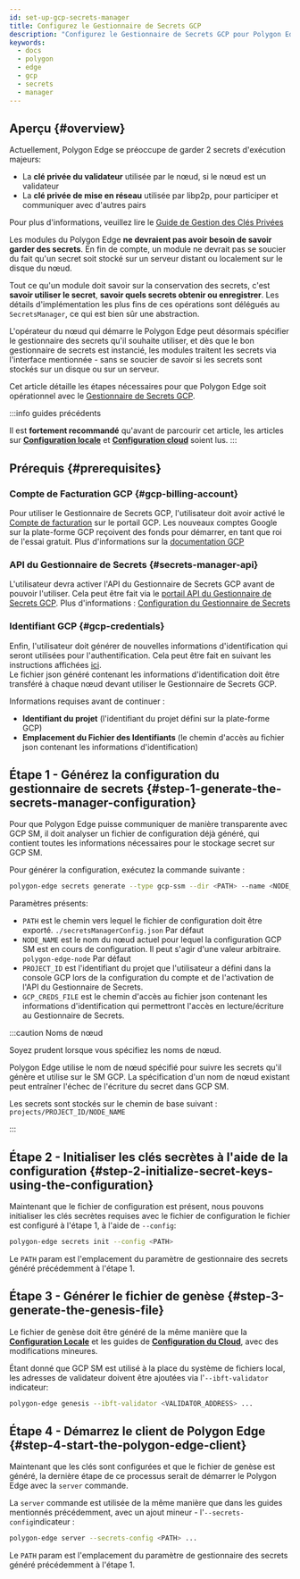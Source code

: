 ```yaml
---
id: set-up-gcp-secrets-manager
title: Configurez le Gestionnaire de Secrets GCP
description: "Configurez le Gestionnaire de Secrets GCP pour Polygon Edge."
keywords:
  - docs
  - polygon
  - edge
  - gcp
  - secrets
  - manager
---
```


## Aperçu {#overview}

Actuellement, Polygon Edge se préoccupe de garder 2 secrets d'exécution majeurs:
* La **clé privée du validateur** utilisée par le nœud, si le nœud est un validateur
* La **clé privée de mise en réseau** utilisée par libp2p, pour participer et communiquer avec d'autres pairs

Pour plus d'informations, veuillez lire le [Guide de Gestion des Clés Privées](/docs/edge/configuration/manage-private-keys)

Les modules du Polygon Edge **ne devraient pas avoir besoin de savoir garder des secrets**. En fin de compte, un module ne devrait pas se soucier du fait qu'un secret soit stocké sur un serveur distant ou localement sur le disque du nœud.

Tout ce qu'un module doit savoir sur la conservation des secrets, c'est **savoir utiliser le secret**, **savoir quels secrets obtenir
ou enregistrer**. Les détails d'implémentation les plus fins de ces opérations sont délégués au `SecretsManager`, ce qui est bien sûr une abstraction.

L'opérateur du nœud qui démarre le Polygon Edge peut désormais spécifier le gestionnaire des secrets qu'il souhaite utiliser, et dès que le bon gestionnaire de secrets est instancié, les modules traitent les secrets via l'interface mentionnée - sans se soucier de savoir si les secrets sont stockés sur un disque ou sur un serveur.

Cet article détaille les étapes nécessaires pour que Polygon Edge soit opérationnel avec le [Gestionnaire de Secrets GCP](https://cloud.google.com/secret-manager).

:::info guides précédents

Il est **fortement recommandé** qu'avant de parcourir cet article, les articles sur [**Configuration locale**](/docs/edge/get-started/set-up-ibft-locally)
et [**Configuration cloud**](/docs/edge/get-started/set-up-ibft-on-the-cloud) soient lus.
:::


## Prérequis {#prerequisites}
### Compte de Facturation GCP {#gcp-billing-account}
Pour utiliser le Gestionnaire de Secrets GCP, l'utilisateur doit avoir activé le [Compte de facturation](https://console.cloud.google.com/) sur le portail GCP.
Les nouveaux comptes Google sur la plate-forme GCP reçoivent des fonds pour démarrer, en tant que roi de l'essai gratuit.
Plus d'informations sur la [documentation GCP](https://cloud.google.com/free)

### API du Gestionnaire de Secrets {#secrets-manager-api}
L'utilisateur devra activer l'API du Gestionnaire de Secrets GCP avant de pouvoir l'utiliser.
Cela peut être fait via le [portail API du Gestionnaire de Secrets GCP](https://console.cloud.google.com/apis/library/secretmanager.googleapis.com).
Plus d'informations : [Configuration du Gestionnaire de Secrets](https://cloud.google.com/secret-manager/docs/configuring-secret-manager)

### Identifiant GCP {#gcp-credentials}
Enfin, l'utilisateur doit générer de nouvelles informations d'identification qui seront utilisées pour l'authentification.
Cela peut être fait en suivant les instructions affichées [ici](https://cloud.google.com/secret-manager/docs/reference/libraries).   
Le fichier json généré contenant les informations d'identification doit être transféré à chaque nœud devant utiliser le Gestionnaire de Secrets GCP.

Informations requises avant de continuer :
* **Identifiant du projet** (l'identifiant du projet défini sur la plate-forme GCP)
* **Emplacement du Fichier des Identifiants** (le chemin d'accès au fichier json contenant les informations d'identification)

## Étape 1 - Générez la configuration du gestionnaire de secrets {#step-1-generate-the-secrets-manager-configuration}

Pour que Polygon Edge puisse communiquer de manière transparente avec GCP SM, il doit analyser un
fichier de configuration déjà généré, qui contient toutes les informations nécessaires pour le stockage secret sur GCP SM.

Pour générer la configuration, exécutez la commande suivante :

```bash
polygon-edge secrets generate --type gcp-ssm --dir <PATH> --name <NODE_NAME> --extra project-id=<PROJECT_ID>,gcp-ssm-cred=<GCP_CREDS_FILE>
```

Paramètres présents:
* `PATH` est le chemin vers lequel le fichier de configuration doit être exporté. `./secretsManagerConfig.json` Par défaut
* `NODE_NAME` est le nom du nœud actuel pour lequel la configuration GCP SM est en cours de configuration. Il peut s'agir d'une valeur arbitraire. `polygon-edge-node` Par défaut
* `PROJECT_ID` est l'identifiant du projet que l'utilisateur a défini dans la console GCP lors de la configuration du compte et de l'activation de l'API du Gestionnaire de Secrets.
* `GCP_CREDS_FILE` est le chemin d'accès au fichier json contenant les informations d'identification qui permettront l'accès en lecture/écriture au Gestionnaire de Secrets.

:::caution Noms de nœud

Soyez prudent lorsque vous spécifiez les noms de nœud.

Polygon Edge utilise le nom de nœud spécifié pour suivre les secrets qu'il génère et utilise sur le SM GCP.
La spécification d'un nom de nœud existant peut entraîner l'échec de l'écriture du secret dans GCP SM.

Les secrets sont stockés sur le chemin de base suivant : `projects/PROJECT_ID/NODE_NAME`

:::

## Étape 2 - Initialiser les clés secrètes à l'aide de la configuration {#step-2-initialize-secret-keys-using-the-configuration}

Maintenant que le fichier de configuration est présent, nous pouvons initialiser les clés secrètes requises avec le fichier de configuration le fichier est configuré à l'étape 1, à l'aide de `--config`:

```bash
polygon-edge secrets init --config <PATH>
```

Le `PATH` param est l'emplacement du paramètre de gestionnaire des secrets généré précédemment à l'étape 1.

## Étape 3 - Générer le fichier de genèse {#step-3-generate-the-genesis-file}

Le fichier de genèse doit être généré de la même manière que la [**Configuration Locale**](/docs/edge/get-started/set-up-ibft-locally) et les guides de [**Configuration du Cloud**](/docs/edge/get-started/set-up-ibft-on-the-cloud), avec des modifications mineures.

Étant donné que GCP SM est utilisé à la place du système de fichiers local, les adresses de validateur doivent être ajoutées via l'`--ibft-validator` indicateur:
```bash
polygon-edge genesis --ibft-validator <VALIDATOR_ADDRESS> ...
```

## Étape 4 - Démarrez le client de Polygon Edge {#step-4-start-the-polygon-edge-client}

Maintenant que les clés sont configurées et que le fichier de genèse est généré, la dernière étape de ce processus serait de démarrer le Polygon Edge avec la `server` commande.

La `server` commande  est utilisée de la même manière que dans les guides mentionnés précédemment, avec un ajout mineur - l'`--secrets-config`indicateur :
```bash
polygon-edge server --secrets-config <PATH> ...
```

Le `PATH` param est l'emplacement du paramètre de gestionnaire des secrets généré précédemment à l'étape 1.